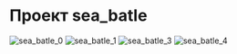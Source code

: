 # Проект sea_batle
![sea_batle_0](https://github.com/stanislav1800/sea_battle/assets/77958472/49fabfe4-5f2c-4925-bdc2-9acc025c4743)
![sea_batle_1](https://github.com/stanislav1800/sea_battle/assets/77958472/b2dd0a94-1e70-4afb-95ab-9be7cf697a04)
![sea_batle_3](https://github.com/stanislav1800/sea_battle/assets/77958472/20899693-e6bf-4dc2-badb-8bdbb65e921b)
![sea_batle_4](https://github.com/stanislav1800/sea_battle/assets/77958472/06721ed5-907b-4ec1-8515-6845466f6c7d)
